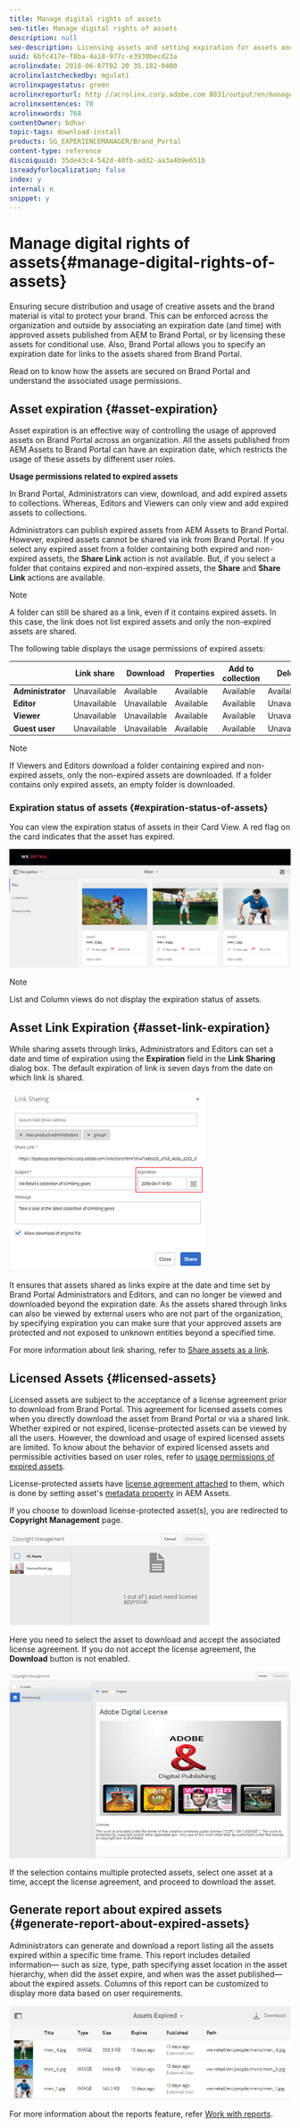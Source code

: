 ```yaml
---
title: Manage digital rights of assets
seo-title: Manage digital rights of assets
description: null
seo-description: Licensing assets and setting expiration for assets and shared links ensure controlled usage of these assets and safeguard them.
uuid: 6bfc417e-f8ba-4a18-977c-e3930becd23a
acrolinxdate: 2018-06-07T02 20 35.182-0400
acrolinxlastcheckedby: mgulati
acrolinxpagestatus: green
acrolinxreporturl: http //acrolinx.corp.adobe.com 8031/output/en/manage_digital_rights_of_assets_krs_workflow_a6ce1fdff5e6a85b_59_report.xml
acrolinxsentences: 70
acrolinxwords: 768
contentOwner: bdhar
topic-tags: download-install
products: SG_EXPERIENCEMANAGER/Brand_Portal
content-type: reference
discoiquuid: 35de43c4-542d-40fb-add2-aa3a4b9e651b
isreadyforlocalization: false
index: y
internal: n
snippet: y
---
```


# Manage digital rights of assets{#manage-digital-rights-of-assets}

Ensuring secure distribution and usage of creative assets and the brand material is vital to protect your brand. This can be enforced across the organization and outside by associating an expiration date (and time) with approved assets published from AEM to Brand Portal, or by licensing these assets for conditional use. Also, Brand Portal allows you to specify an expiration date for links to the assets shared from Brand Portal.

Read on to know how the assets are secured on Brand Portal and understand the associated usage permissions.

## Asset expiration {#asset-expiration}

Asset expiration is an effective way of controlling the usage of approved assets on Brand Portal across an organization. All the assets published from AEM Assets to Brand Portal can have an expiration date, which restricts the usage of these assets by different user roles.

**Usage permissions related to expired assets**

In Brand Portal, Administrators can view, download, and add expired assets to collections. Whereas, Editors and Viewers can only view and add expired assets to collections.

Administrators can publish expired assets from AEM Assets to Brand Portal. However, expired assets cannot be shared via ink from Brand Portal. If you select any expired asset from a folder containing both expired and non-expired assets, the **Share Link** action is not available. But, if you select a folder that contains expired and non-expired assets, the **Share** and **Share Link** actions are available.

>[!NOTE]
>
>A folder can still be shared as a link, even if it contains expired assets. In this case, the link does not list expired assets and only the non-expired assets are shared.

The following table displays the usage permissions of expired assets:

|   |**Link share** |**Download** |**Properties** |**Add to collection** |**Delete** |
|---|---|---|---|---|---|
| **Administrator** |Unavailable |Available |Available |Available |Available |
| **Editor** |Unavailable |Unavailable |Available |Available |Unavailable |
| **Viewer** |Unavailable |Unavailable |Available |Available |Unavailable |
| **Guest user** |Unavailable |Unavailable |Available |Available |Unavailable |

>[!NOTE]
>
>If Viewers and Editors download a folder containing expired and non-expired assets, only the non-expired assets are downloaded. If a folder contains only expired assets, an empty folder is downloaded.

### Expiration status of assets {#expiration-status-of-assets}

You can view the expiration status of assets in their Card View. A red flag on the card indicates that the asset has expired.

![](assets/expired_assets_cardview.png)

>[!NOTE]
>
>List and Column views do not display the expiration status of assets.

## Asset Link Expiration {#asset-link-expiration}

While sharing assets through links, Administrators and Editors can set a date and time of expiration using the **Expiration** field in the **Link Sharing** dialog box. The default expiration of link is seven days from the date on which link is shared.

![](assets/asset-link-sharing.png)

It ensures that assets shared as links expire at the date and time set by Brand Portal Administrators and Editors, and can no longer be viewed and downloaded beyond the expiration date. As the assets shared through links can also be viewed by external users who are not part of the organization, by specifying expiration you can make sure that your approved assets are protected and not exposed to unknown entities beyond a specified time.

For more information about link sharing, refer to [Share assets as a link](/using/brand-portal-link-share.html?cq_ck=1508225709179#Shareassetsasalink).

## Licensed Assets {#licensed-assets}

Licensed assets are subject to the acceptance of a license agreement prior to download from Brand Portal. This agreement for licensed assets comes when you directly download the asset from Brand Portal or via a shared link. Whether expired or not expired, license-protected assets can be viewed by all the users. However, the download and usage of expired licensed assets are limited. To know about the behavior of expired licensed assets and permissible activities based on user roles, refer to [usage permissions of expired assets](/manage-digital-rights-of-assets.md#main-pars_text_1982245382).

License-protected assets have [license agreement attached](/content/help/en/experience-manager/6-4/assets/using/drm#main-pars_text) to them, which is done by setting asset's [metadata property](/content/help/en/experience-manager/6-4/assets/using/drm#main-pars_text) in AEM Assets.

If you choose to download license-protected asset(s), you are redirected to **Copyright Management** page.

![](assets/Asset-Copyright-Mgmt.png)

Here you need to select the asset to download and accept the associated license agreement. If you do not accept the license agreement, the **Download** button is not enabled.

![](assets/Licensed-Asset-download-1.png)

If the selection contains multiple protected assets, select one asset at a time, accept the license agreement, and proceed to download the asset.

## Generate report about expired assets {#generate-report-about-expired-assets}

Administrators can generate and download a report listing all the assets expired within a specific time frame. This report includes detailed information— such as size, type, path specifying asset location in the asset hierarchy, when did the asset expire, and when was the asset published— about the expired assets. Columns of this report can be customized to display more data based on user requirements.

![](assets/Assets-expired.png)

For more information about the reports feature, refer [Work with reports](/brand-portal-reports.md#Createandmanageadditionalreports).

